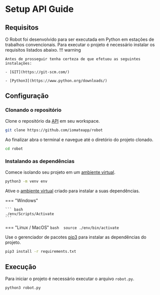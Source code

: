 # Setup API Guide

## Requisitos

O Robot foi desenvolvido para ser executada em Python em estações de trabalhos convencionais. 
Para executar o projeto é necessário instalar os requisitos listados abaixo. 
!!! warning

    Antes de prosseguir tenha certeza de que efetuou as seguintes instalações:

    - [GIT](https://git-scm.com/)
    
    - [Python3](https://www.python.org/downloads/)


## Configuração
### Clonando o repositório
Clone o repositório da [API](https://github.com/iomateapp/api) em seu workspace.

```bash
git clone https://github.com/iomateapp/robot
```

Ao finalizar abra o terminal e navegue até o diretório do projeto clonado.
```bash
cd robot
```

### Instalando as dependências
Comece isolando seu projeto em um [ambiente virtual](https://docs.python.org/3/library/venv.html).

```bash
python3 -m venv env
```

Ative o [ambiente virtual](https://docs.python.org/3/library/venv.html) criado para instalar a suas dependências.

=== "Windows"

    ``` bash
    ./env/Scripts/Activate
    ```

=== "Linux / MacOS"
    ``` bash 
    source ./env/bin/activate
    ```

Use o gerenciador de pacotes [pip3](https://pip.pypa.io/en/stable/) para instalar as dependências do projeto.

```bash
pip3 install -r requirements.txt
```

## Execução
Para iniciar o projeto é necessário executar o arquivo `robot.py`.
```bash
python3 robot.py
```